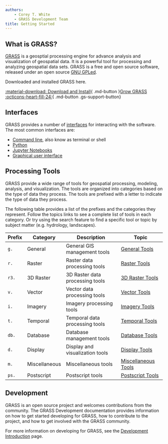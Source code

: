 ```yaml
---
authors:
    - Corey T. White
    - GRASS Development Team
title: Getting Started
---
```


## What is GRASS?

[GRASS](https://grass.osgeo.org/) is a geosptial processing engine for
advance analysis and visualization of geospatial data. It is a powerful tool for
processing and analyzing geospatial data sets. GRASS is a free and open source
software, released under an open source [GNU GPLed](https://www.gnu.org/licenses/gpl.html).

Downloaded and installed GRASS here.

<!-- markdownlint-disable-next-line MD013 -->
[:material-download: Download and Install](https://grass.osgeo.org/download/){ .md-button }[Grow GRASS :octicons-heart-fill-24:](https://opencollective.com/grass/contribute){ .md-button .gs-support-button}

## Interfaces

GRASS provides a number of [interfaces](interfaces_overview.md) for interacting
with the software. The most common interfaces are:

- [Command line](terminalintro.md), also know as terminal or shell
- [Python](pythonintro.md)
- [Jupyter Notebooks](jupyterintro.md)
- [Graphical user interface](helptext.md)

## Processing Tools

GRASS provide a wide range of tools for geospatial processing, modeling,
analysis, and visualization. The tools are organized into categories based
on the type of data they process. The tools are prefixed with a letter to
indicate the type of data they process.

The following table provides a list of the prefixes and the categories they represent.
Follow the topics links to see a complete list of tools in each category. Or try
using the search feature to find a specific tool or topic by subject
matter (e.g. hydrology, landscapes).

| Prefix | Category                         | Description                        | Topic                                      |
|--------|----------------------------------|------------------------------------|-------------------------------------------|
| `g.`   | General                          | General GIS management tools       | [General Tools](general.md)               |
| `r.`   | Raster                           | Raster data processing tools       | [Raster Tools](raster.md)                 |
| `r3.`  | 3D Raster                        | 3D Raster data processing tools    | [3D Raster Tools](raster3d.md)            |
| `v.`   | Vector                           | Vector data processing tools       | [Vector Tools](vector.md)                 |
| `i.`   | Imagery                          | Imagery processing tools           | [Imagery Tools](imagery.md)               |
| `t.`   | Temporal                         | Temporal data processing tools     | [Temporal Tools](temporal.md)             |
| `db.`  | Database                         | Database management tools          | [Database Tools](database.md)             |
| `d.`   | Display                          | Display and visualization tools    | [Display Tools](display.md)               |
| `m.`   | Miscellaneous                    | Miscellaneous tools                | [Miscellaneous Tools](miscellaneous.md)   |
| `ps.`  | Postscript                       | Postscript tools                   | [Postscript Tools](postscript.md)         |

## Development

GRASS is an open source project and welcomes contributions from the community.
The GRASS Development documentation provides information on how to get started
developing for GRASS, how to contribute to the project, and how to get involved
with the GRASS community.

For more information on developing for GRASS, see the
[Development Introduction](developmentintro.md) page.
